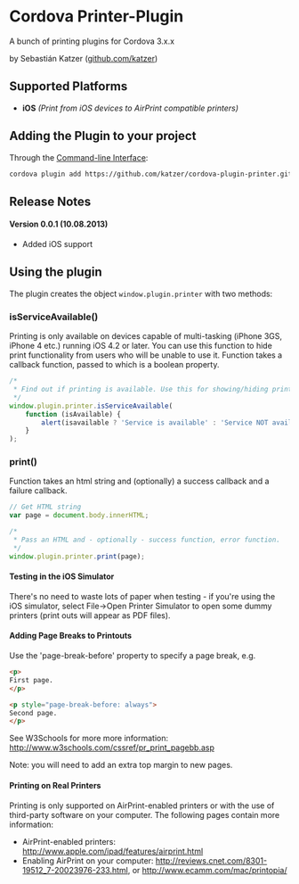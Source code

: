 Cordova Printer-Plugin
======================

A bunch of printing plugins for Cordova 3.x.x

by Sebastián Katzer ([github.com/katzer](https://github.com/katzer))

## Supported Platforms ##
- **iOS** *(Print from iOS devices to AirPrint compatible printers)*

## Adding the Plugin to your project ##
Through the [Command-line Interface](http://cordova.apache.org/docs/en/3.0.0/guide_cli_index.md.html#The%20Command-line%20Interface):

```bash
cordova plugin add https://github.com/katzer/cordova-plugin-printer.git
```

## Release Notes ##
#### Version 0.0.1 (10.08.2013) ####
- Added iOS support

## Using the plugin ##
The plugin creates the object ```window.plugin.printer``` with two methods:

### isServiceAvailable() ###
Printing is only available on devices capable of multi-tasking (iPhone 3GS, iPhone 4 etc.) running iOS 4.2 or later. You can use this function to hide print functionality from users who will be unable to use it. Function takes a callback function, passed to which is a boolean property.

```javascript
/*
 * Find out if printing is available. Use this for showing/hiding print buttons.
 */
window.plugin.printer.isServiceAvailable(
    function (isAvailable) {
        alert(isavailable ? 'Service is available' : 'Service NOT available');
    }
);
```

### print() ###
Function takes an html string and (optionally) a success callback and a failure callback.

```javascript
// Get HTML string
var page = document.body.innerHTML;

/*
 * Pass an HTML and - optionally - success function, error function.
 */
window.plugin.printer.print(page);
```

#### Testing in the iOS Simulator ####
There's no need to waste lots of paper when testing - if you're using the iOS simulator, select File->Open Printer Simulator to open some dummy printers (print outs will appear as PDF files).

#### Adding Page Breaks to Printouts ####
Use the 'page-break-before' property to specify a page break, e.g.

```html
<p>
First page.
</p>

<p style="page-break-before: always">
Second page.
</p>
```

See W3Schools for more more information: http://www.w3schools.com/cssref/pr_print_pagebb.asp

Note: you will need to add an extra top margin to new pages.


#### Printing on Real Printers ####
Printing is only supported on AirPrint-enabled printers or with the use of third-party software on your computer. The following pages contain more information:
 - AirPrint-enabled printers: http://www.apple.com/ipad/features/airprint.html
 - Enabling AirPrint on your computer: http://reviews.cnet.com/8301-19512_7-20023976-233.html, or http://www.ecamm.com/mac/printopia/
